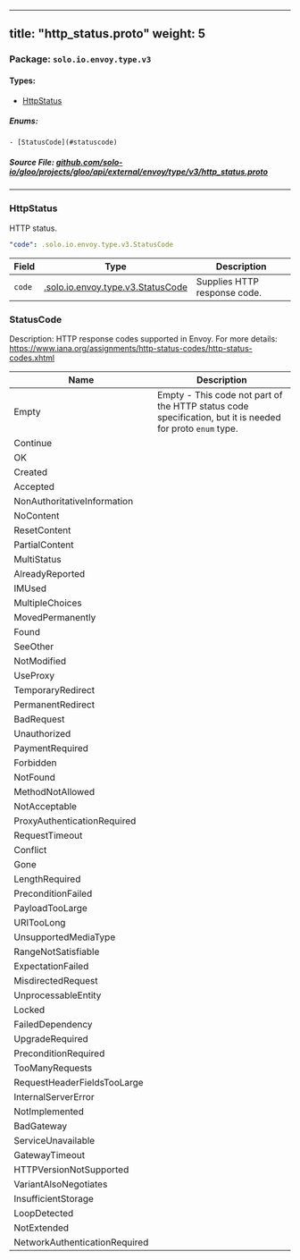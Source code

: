 
---
title: "http_status.proto"
weight: 5
---

<!-- Code generated by solo-kit. DO NOT EDIT. -->


### Package: `solo.io.envoy.type.v3` 
#### Types:


- [HttpStatus](#httpstatus)
  

 

##### Enums:


	- [StatusCode](#statuscode)



##### Source File: [github.com/solo-io/gloo/projects/gloo/api/external/envoy/type/v3/http_status.proto](https://github.com/solo-io/gloo/blob/main/projects/gloo/api/external/envoy/type/v3/http_status.proto)





---
### HttpStatus

 
HTTP status.

```yaml
"code": .solo.io.envoy.type.v3.StatusCode

```

| Field | Type | Description |
| ----- | ---- | ----------- | 
| `code` | [.solo.io.envoy.type.v3.StatusCode](../http_status.proto.sk/#statuscode) | Supplies HTTP response code. |



  
### StatusCode

Description: HTTP response codes supported in Envoy.
For more details: https://www.iana.org/assignments/http-status-codes/http-status-codes.xhtml

| Name | Description |
| ----- | ----------- | 
| Empty | Empty - This code not part of the HTTP status code specification, but it is needed for proto `enum` type. |
| Continue |  |
| OK |  |
| Created |  |
| Accepted |  |
| NonAuthoritativeInformation |  |
| NoContent |  |
| ResetContent |  |
| PartialContent |  |
| MultiStatus |  |
| AlreadyReported |  |
| IMUsed |  |
| MultipleChoices |  |
| MovedPermanently |  |
| Found |  |
| SeeOther |  |
| NotModified |  |
| UseProxy |  |
| TemporaryRedirect |  |
| PermanentRedirect |  |
| BadRequest |  |
| Unauthorized |  |
| PaymentRequired |  |
| Forbidden |  |
| NotFound |  |
| MethodNotAllowed |  |
| NotAcceptable |  |
| ProxyAuthenticationRequired |  |
| RequestTimeout |  |
| Conflict |  |
| Gone |  |
| LengthRequired |  |
| PreconditionFailed |  |
| PayloadTooLarge |  |
| URITooLong |  |
| UnsupportedMediaType |  |
| RangeNotSatisfiable |  |
| ExpectationFailed |  |
| MisdirectedRequest |  |
| UnprocessableEntity |  |
| Locked |  |
| FailedDependency |  |
| UpgradeRequired |  |
| PreconditionRequired |  |
| TooManyRequests |  |
| RequestHeaderFieldsTooLarge |  |
| InternalServerError |  |
| NotImplemented |  |
| BadGateway |  |
| ServiceUnavailable |  |
| GatewayTimeout |  |
| HTTPVersionNotSupported |  |
| VariantAlsoNegotiates |  |
| InsufficientStorage |  |
| LoopDetected |  |
| NotExtended |  |
| NetworkAuthenticationRequired |  |


<!-- Start of HubSpot Embed Code -->
<script type="text/javascript" id="hs-script-loader" async defer src="//js.hs-scripts.com/5130874.js"></script>
<!-- End of HubSpot Embed Code -->
